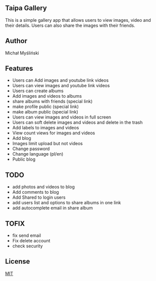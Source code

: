 ## Taipa Gallery

This is a simple gallery app that allows users to view images, video and their details. Users can also share the images with their friends.

## Author
Michał Myśliński

## Features
- Users can Add images and youtube link videos
- Users can view images and youtube link videos
- Users can create albums
- Add images and videos to albums
- share albums with friends (special link)
- make profile public (special link)
- make album public (special link)
- Users can view images and videos in full screen
- Users can soft delete images and videos and delete in the trash
- Add labels to images and videos
- View count views for images and videos
- Add blog
- Images limit upload but not videos
- Change password
- Change language (pl/en)
- Public blog


## TODO
- add photos and videos to blog
- Add comments to blog
- Add Shared to login users
- add users list and options to share albums in one link
- add autocomplete email in share album

## TOFIX
- fix send email
- Fix delete account
- check security

## License
[MIT](https://choosealicense.com/licenses/mit/)
